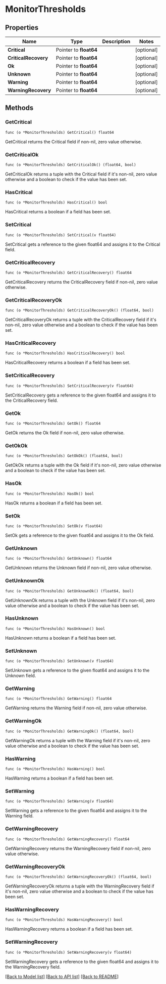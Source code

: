 # MonitorThresholds

## Properties

Name | Type | Description | Notes
------------ | ------------- | ------------- | -------------
**Critical** | Pointer to **float64** |  | [optional] 
**CriticalRecovery** | Pointer to **float64** |  | [optional] 
**Ok** | Pointer to **float64** |  | [optional] 
**Unknown** | Pointer to **float64** |  | [optional] 
**Warning** | Pointer to **float64** |  | [optional] 
**WarningRecovery** | Pointer to **float64** |  | [optional] 

## Methods

### GetCritical

`func (o *MonitorThresholds) GetCritical() float64`

GetCritical returns the Critical field if non-nil, zero value otherwise.

### GetCriticalOk

`func (o *MonitorThresholds) GetCriticalOk() (float64, bool)`

GetCriticalOk returns a tuple with the Critical field if it's non-nil, zero value otherwise
and a boolean to check if the value has been set.

### HasCritical

`func (o *MonitorThresholds) HasCritical() bool`

HasCritical returns a boolean if a field has been set.

### SetCritical

`func (o *MonitorThresholds) SetCritical(v float64)`

SetCritical gets a reference to the given float64 and assigns it to the Critical field.

### GetCriticalRecovery

`func (o *MonitorThresholds) GetCriticalRecovery() float64`

GetCriticalRecovery returns the CriticalRecovery field if non-nil, zero value otherwise.

### GetCriticalRecoveryOk

`func (o *MonitorThresholds) GetCriticalRecoveryOk() (float64, bool)`

GetCriticalRecoveryOk returns a tuple with the CriticalRecovery field if it's non-nil, zero value otherwise
and a boolean to check if the value has been set.

### HasCriticalRecovery

`func (o *MonitorThresholds) HasCriticalRecovery() bool`

HasCriticalRecovery returns a boolean if a field has been set.

### SetCriticalRecovery

`func (o *MonitorThresholds) SetCriticalRecovery(v float64)`

SetCriticalRecovery gets a reference to the given float64 and assigns it to the CriticalRecovery field.

### GetOk

`func (o *MonitorThresholds) GetOk() float64`

GetOk returns the Ok field if non-nil, zero value otherwise.

### GetOkOk

`func (o *MonitorThresholds) GetOkOk() (float64, bool)`

GetOkOk returns a tuple with the Ok field if it's non-nil, zero value otherwise
and a boolean to check if the value has been set.

### HasOk

`func (o *MonitorThresholds) HasOk() bool`

HasOk returns a boolean if a field has been set.

### SetOk

`func (o *MonitorThresholds) SetOk(v float64)`

SetOk gets a reference to the given float64 and assigns it to the Ok field.

### GetUnknown

`func (o *MonitorThresholds) GetUnknown() float64`

GetUnknown returns the Unknown field if non-nil, zero value otherwise.

### GetUnknownOk

`func (o *MonitorThresholds) GetUnknownOk() (float64, bool)`

GetUnknownOk returns a tuple with the Unknown field if it's non-nil, zero value otherwise
and a boolean to check if the value has been set.

### HasUnknown

`func (o *MonitorThresholds) HasUnknown() bool`

HasUnknown returns a boolean if a field has been set.

### SetUnknown

`func (o *MonitorThresholds) SetUnknown(v float64)`

SetUnknown gets a reference to the given float64 and assigns it to the Unknown field.

### GetWarning

`func (o *MonitorThresholds) GetWarning() float64`

GetWarning returns the Warning field if non-nil, zero value otherwise.

### GetWarningOk

`func (o *MonitorThresholds) GetWarningOk() (float64, bool)`

GetWarningOk returns a tuple with the Warning field if it's non-nil, zero value otherwise
and a boolean to check if the value has been set.

### HasWarning

`func (o *MonitorThresholds) HasWarning() bool`

HasWarning returns a boolean if a field has been set.

### SetWarning

`func (o *MonitorThresholds) SetWarning(v float64)`

SetWarning gets a reference to the given float64 and assigns it to the Warning field.

### GetWarningRecovery

`func (o *MonitorThresholds) GetWarningRecovery() float64`

GetWarningRecovery returns the WarningRecovery field if non-nil, zero value otherwise.

### GetWarningRecoveryOk

`func (o *MonitorThresholds) GetWarningRecoveryOk() (float64, bool)`

GetWarningRecoveryOk returns a tuple with the WarningRecovery field if it's non-nil, zero value otherwise
and a boolean to check if the value has been set.

### HasWarningRecovery

`func (o *MonitorThresholds) HasWarningRecovery() bool`

HasWarningRecovery returns a boolean if a field has been set.

### SetWarningRecovery

`func (o *MonitorThresholds) SetWarningRecovery(v float64)`

SetWarningRecovery gets a reference to the given float64 and assigns it to the WarningRecovery field.


[[Back to Model list]](../README.md#documentation-for-models) [[Back to API list]](../README.md#documentation-for-api-endpoints) [[Back to README]](../README.md)


